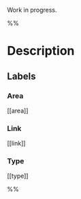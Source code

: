 Work in progress.

%%
# Description

## Labels
### Area
[[area]]

### Link
[[link]]

### Type
[[type]]

%%